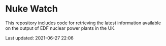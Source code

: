 # Nuke Watch

This repository includes code for retrieving the latest information available on the output of EDF nuclear power plants in the UK.

Last updated: 2021-06-27 22:06